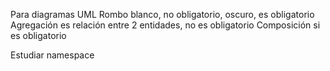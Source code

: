 Para diagramas UML
Rombo blanco, no obligatorio, oscuro, es obligatorio
Agregación es relación entre 2 entidades, no es obligatorio
Composición si es obligatorio

Estudiar namespace


